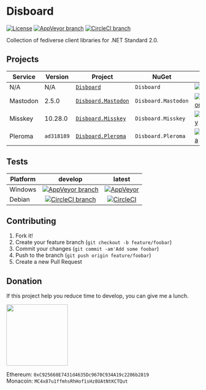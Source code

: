 # Disboard

[![License](https://img.shields.io/github/license/mika-f/Disboard.svg?style=flat-square)](LICENSE)
[![AppVeyor branch](https://img.shields.io/appveyor/ci/mika-f/Disboard.svg?style=flat-square)](https://ci.appveyor.com/project/mika-f/disboard)
[![CircleCI branch](https://img.shields.io/circleci/project/github/OrionDevelop/Disboard.svg?style=flat-square)](https://circleci.com/gh/OrionDevelop/Disboard/tree/develop)


Collection of fediverse client libraries for .NET Standard 2.0.


## Projects

| Service  | Version    | Project                                         | NuGet               | Nuget Version                                                                                                                                |
| -------- | ---------- | ----------------------------------------------- | ------------------- | -------------------------------------------------------------------------------------------------------------------------------------------- |
| N/A      | N/A        | [`Disboard`](Source/Disboard)                   | `Disboard`          | [![Disboard](https://img.shields.io/nuget/v/Disboard.svg?style=flat-square)](https://nuget.org/packages/Disboard)                            |
| Mastodon | 2.5.0      | [`Disboard.Mastodon`](Source/Disboard.Mastodon) | `Disboard.Mastodon` | [![Disboard.Mastodon](https://img.shields.io/nuget/v/Disboard.Mastodon.svg?style=flat-square)](https://nuget.org/packages/Disboard.Mastodon) |
| Misskey  | 10.28.0    | [`Disboard.Misskey`](Source/Disboard.Misskey)   | `Disboard.Misskey`  | [![Disboard.Misskey](https://img.shields.io/nuget/v/Disboard.Misskey.svg?style=flat-square)](https://nuget.org/packages/Disboard.Misskey)    |
| Pleroma  | `ad318189` | [`Disboard.Pleroma`](Source/Disboard.Pleroma)   | `Disboard.Pleroma`  | [![Disboard.Pleroma](https://img.shields.io/nuget/v/Disboard.Pleroma.svg?style=flat-square)](https://nuget.org/packages/Disboard.Pleroma)    |


## Tests

| Platform | develop                                                                                                                                                                              | latest                                                                                                                                                   |
| -------- | :----------------------------------------------------------------------------------------------------------------------------------------------------------------------------------: | :------------------------------------------------------------------------------------------------------------------------------------------------------: |
| Windows  | [![AppVeyor branch](https://img.shields.io/appveyor/ci/mika-f/Disboard/develop.svg?style=flat-square)](https://ci.appveyor.com/project/mika-f/Disboard/branch/develop)               | [![AppVeyor](https://img.shields.io/appveyor/ci/mika-f/Disboard.svg?style=flat-square)](https://ci.appveyor.com/project/mika-f/Disboard/history)         |
| Debian   | [![CircleCI branch](https://img.shields.io/circleci/project/github/OrionDevelop/Disboard/develop.svg?style=flat-square)](https://circleci.com/gh/OrionDevelop/Disboard/tree/develop) | [![CircleCI](https://img.shields.io/circleci/project/github/OrionDevelop/Disboard.svg?style=flat-square)](https://circleci.com/gh/OrionDevelop/Disboard) |



## Contributing

1. Fork it!
2. Create your feature branch (`git checkout -b feature/foobar`)
3. Commit your changes (`git commit -am'Add some foobar`)
4. Push to the branch (`git push origin feature/foobar`)
5. Create a new Pull Request


## Donation

If this project help you reduce time to develop, you can give me a lunch.

<a href="https://www.patreon.com/mikazuki">
  <img src="https://static.mochizuki.moe/become_a_patron_button@2x.png" width="160px">
</a>

Ethereum: `0xC925668E7431d4635Dc9670C934A19c2206b2819`  
Monacoin: `MC4x87u1ffmhsRhHof1sHz8UAtNtKCTQut`
